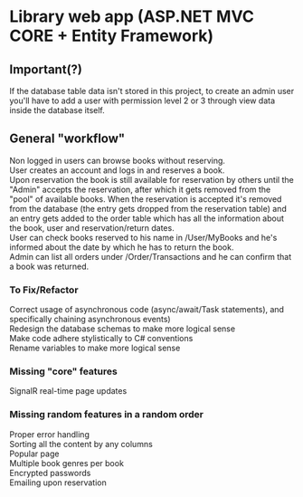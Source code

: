 # Library web app (ASP.NET MVC CORE + Entity Framework)


## Important(?)
If the database table data isn't stored in this project, to create an admin user you'll have to add a user with permission level 2 or 3 through  view data inside the database itself.

## General "workflow"
Non logged in users can browse books without reserving.\
User creates an account and logs in and reserves a book.\
Upon reservation the book is still available for reservation by others until the "Admin" accepts the reservation,  after which it gets removed from the "pool" of available books. 
When the reservation is accepted it's removed from the database (the entry gets dropped from the reservation table) and an entry gets added to the order table which has all the information about the book, user and reservation/return dates.\
User can check books reserved to his name in /User/MyBooks and he's informed about the date by which he has to return the book.\
Admin can list all orders under /Order/Transactions and he can confirm that a book was returned.


### To Fix/Refactor
Correct usage of asynchronous code (async/await/Task statements), and specifically chaining asynchronous events)\
Redesign the database schemas to make more logical sense\
Make code adhere stylistically to C# conventions\
Rename variables to make more logical sense

### Missing "core" features
SignalR real-time page updates

### Missing random features in a random order
Proper error handling\
Sorting all the content by any columns\
Popular page\
Multiple book genres per book\
Encrypted passwords\
Emailing upon reservation


